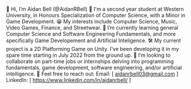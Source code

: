 👋 Hi, I’m Aidan Bell (@AidanRBell)
📕 I'm a second year student at Western University, in Honours Specialization of Computer Science, with a Minor in Game Development.
😁 My interests include Computer Science, Music, Video Games, Finance, and Streetwear.
📝 I’m currently learning general Computer Science and Software Engineering Fundamentals, and more specifically Game Developement and Artificial Inteligence.
🛠 My current project is a 2D Platforming Game on Unity. I've been developing it in my spare time starting in July 2022 from the ground up.
👥 I’m looking to collaborate on part-time jobs or internships delving into programming fundamentals, game development, software engineering, and/or artificial intelligence. 
💬 Feel free to reach out:
    Email: [ aidanrbell03@gmail.com ]
    LinkedIn: [ https://www.linkedin.com/in/aidanrbell/ ]

<!---
AidanRBell/AidanRBell is a ✨ special ✨ repository because its `README.md` (this file) appears on your GitHub profile.
You can click the Preview link to take a look at your changes.
--->
